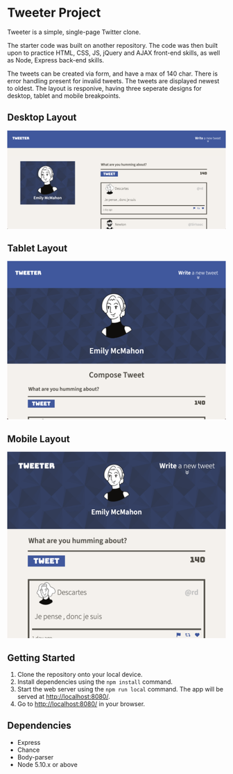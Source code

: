# Tweeter Project

Tweeter is a simple, single-page Twitter clone.

The starter code was built on another repository. The code was then built upon to practice HTML, CSS, JS, jQuery and AJAX front-end skills, as well as Node, Express back-end skills.

The tweets can be created via form, and have a max of 140 char. There is error handling present for invalid tweets. The tweets are displayed newest to oldest. The layout is responive, having three seperate designs for desktop, tablet and mobile breakpoints.

## Desktop Layout
![Screenshot of the desktop layout](https://github.com/emilyem1/tweeter/blob/master/public/images/desktop-layout.png) 

## Tablet Layout
![Screenshot of the tablet layout](https://github.com/emilyem1/tweeter/blob/master/public/images/tablet-layout.png) 

## Mobile Layout
![Screenshot of the mobile layout](https://github.com/emilyem1/tweeter/blob/master/public/images/mobile-layout.png) 
## Getting Started

1. Clone the repository onto your local device.
2. Install dependencies using the `npm install` command.
3. Start the web server using the `npm run local` command. The app will be served at <http://localhost:8080/>.
4. Go to <http://localhost:8080/> in your browser.

## Dependencies

- Express
- Chance
- Body-parser
- Node 5.10.x or above